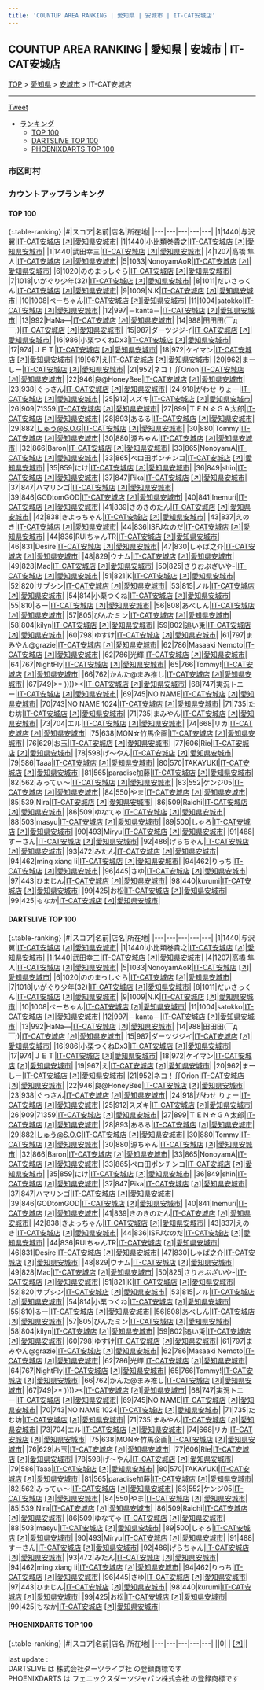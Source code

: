 ```yaml
---
title: 'COUNTUP AREA RANKING | 愛知県 | 安城市 | IT-CAT安城店'
---
```

## COUNTUP AREA RANKING | 愛知県 | 安城市 | IT-CAT安城店

[TOP](/darts/rank/) > [愛知県](/darts/rank/愛知県/) > [安城市](/darts/rank/愛知県/安城市/) > IT-CAT安城店

___

<a href="https://twitter.com/share?ref_src=twsrc%5Etfw" data-text="COUNTUP AREA RANKING | 愛知県安城市IT-CAT安城店" class="twitter-share-button" data-hashtags="DARTSLIVE,PHOENIXDARTS,darts,ダーツ" data-show-count="false">Tweet</a>

* [ランキング](#カウントアップランキング)
    * [TOP 100](#top-100)
    * [DARTSLIVE TOP 100](#dartslive-top-100)
    * [PHOENIXDARTS TOP 100](#phoenixdarts-top-100)

### 市区町村

<ul>

</ul>

### カウントアップランキング

#### TOP 100



{:.table-ranking}
|#|スコア|名前|店名|所在地|
|---|---|---|---|---|
|1|1440|<span class="rank-name-dl">与沢翼</span>|<a href="/darts/rank/shops/d93ba5de3cc225b328032249b44395af.html">IT-CAT安城店</a> <a href="https://search.dartslive.com/jp/shop/d93ba5de3cc225b328032249b44395af">[↗]</a>|<a href="/darts/rank/愛知県/安城市">愛知県安城市</a>|
|1|1440|<span class="rank-name-dl">小比類巻貴之</span>|<a href="/darts/rank/shops/d93ba5de3cc225b328032249b44395af.html">IT-CAT安城店</a> <a href="https://search.dartslive.com/jp/shop/d93ba5de3cc225b328032249b44395af">[↗]</a>|<a href="/darts/rank/愛知県/安城市">愛知県安城市</a>|
|1|1440|<span class="rank-name-dl">武田幸三</span>|<a href="/darts/rank/shops/d93ba5de3cc225b328032249b44395af.html">IT-CAT安城店</a> <a href="https://search.dartslive.com/jp/shop/d93ba5de3cc225b328032249b44395af">[↗]</a>|<a href="/darts/rank/愛知県/安城市">愛知県安城市</a>|
|4|1207|<span class="rank-name-dl">高橋 隼人</span>|<a href="/darts/rank/shops/d93ba5de3cc225b328032249b44395af.html">IT-CAT安城店</a> <a href="https://search.dartslive.com/jp/shop/d93ba5de3cc225b328032249b44395af">[↗]</a>|<a href="/darts/rank/愛知県/安城市">愛知県安城市</a>|
|5|1033|<span class="rank-name-dl">NonoyamAoR</span>|<a href="/darts/rank/shops/d93ba5de3cc225b328032249b44395af.html">IT-CAT安城店</a> <a href="https://search.dartslive.com/jp/shop/d93ba5de3cc225b328032249b44395af">[↗]</a>|<a href="/darts/rank/愛知県/安城市">愛知県安城市</a>|
|6|1020|<span class="rank-name-dl">ののまっしぐら</span>|<a href="/darts/rank/shops/d93ba5de3cc225b328032249b44395af.html">IT-CAT安城店</a> <a href="https://search.dartslive.com/jp/shop/d93ba5de3cc225b328032249b44395af">[↗]</a>|<a href="/darts/rank/愛知県/安城市">愛知県安城市</a>|
|7|1018|<span class="rank-name-dl">いがぐり少年(32)</span>|<a href="/darts/rank/shops/d93ba5de3cc225b328032249b44395af.html">IT-CAT安城店</a> <a href="https://search.dartslive.com/jp/shop/d93ba5de3cc225b328032249b44395af">[↗]</a>|<a href="/darts/rank/愛知県/安城市">愛知県安城市</a>|
|8|1011|<span class="rank-name-dl">だいさっくん</span>|<a href="/darts/rank/shops/d93ba5de3cc225b328032249b44395af.html">IT-CAT安城店</a> <a href="https://search.dartslive.com/jp/shop/d93ba5de3cc225b328032249b44395af">[↗]</a>|<a href="/darts/rank/愛知県/安城市">愛知県安城市</a>|
|9|1009|<span class="rank-name-dl">N.K</span>|<a href="/darts/rank/shops/d93ba5de3cc225b328032249b44395af.html">IT-CAT安城店</a> <a href="https://search.dartslive.com/jp/shop/d93ba5de3cc225b328032249b44395af">[↗]</a>|<a href="/darts/rank/愛知県/安城市">愛知県安城市</a>|
|10|1008|<span class="rank-name-dl">ぺーちゃん</span>|<a href="/darts/rank/shops/d93ba5de3cc225b328032249b44395af.html">IT-CAT安城店</a> <a href="https://search.dartslive.com/jp/shop/d93ba5de3cc225b328032249b44395af">[↗]</a>|<a href="/darts/rank/愛知県/安城市">愛知県安城市</a>|
|11|1004|<span class="rank-name-dl">satokko</span>|<a href="/darts/rank/shops/d93ba5de3cc225b328032249b44395af.html">IT-CAT安城店</a> <a href="https://search.dartslive.com/jp/shop/d93ba5de3cc225b328032249b44395af">[↗]</a>|<a href="/darts/rank/愛知県/安城市">愛知県安城市</a>|
|12|997|<span class="rank-name-dl">－kanta－</span>|<a href="/darts/rank/shops/d93ba5de3cc225b328032249b44395af.html">IT-CAT安城店</a> <a href="https://search.dartslive.com/jp/shop/d93ba5de3cc225b328032249b44395af">[↗]</a>|<a href="/darts/rank/愛知県/安城市">愛知県安城市</a>|
|13|992|<span class="rank-name-dl">HaNa―</span>|<a href="/darts/rank/shops/d93ba5de3cc225b328032249b44395af.html">IT-CAT安城店</a> <a href="https://search.dartslive.com/jp/shop/d93ba5de3cc225b328032249b44395af">[↗]</a>|<a href="/darts/rank/愛知県/安城市">愛知県安城市</a>|
|14|988|<span class="rank-name-dl">田田田(￣д￣;)</span>|<a href="/darts/rank/shops/d93ba5de3cc225b328032249b44395af.html">IT-CAT安城店</a> <a href="https://search.dartslive.com/jp/shop/d93ba5de3cc225b328032249b44395af">[↗]</a>|<a href="/darts/rank/愛知県/安城市">愛知県安城市</a>|
|15|987|<span class="rank-name-dl">ダーツジジイ</span>|<a href="/darts/rank/shops/d93ba5de3cc225b328032249b44395af.html">IT-CAT安城店</a> <a href="https://search.dartslive.com/jp/shop/d93ba5de3cc225b328032249b44395af">[↗]</a>|<a href="/darts/rank/愛知県/安城市">愛知県安城市</a>|
|16|986|<span class="rank-name-dl">小栗つくねDx3</span>|<a href="/darts/rank/shops/d93ba5de3cc225b328032249b44395af.html">IT-CAT安城店</a> <a href="https://search.dartslive.com/jp/shop/d93ba5de3cc225b328032249b44395af">[↗]</a>|<a href="/darts/rank/愛知県/安城市">愛知県安城市</a>|
|17|974|<span class="rank-name-dl">ＪＥＴ</span>|<a href="/darts/rank/shops/d93ba5de3cc225b328032249b44395af.html">IT-CAT安城店</a> <a href="https://search.dartslive.com/jp/shop/d93ba5de3cc225b328032249b44395af">[↗]</a>|<a href="/darts/rank/愛知県/安城市">愛知県安城市</a>|
|18|972|<span class="rank-name-dl">ケイマン</span>|<a href="/darts/rank/shops/d93ba5de3cc225b328032249b44395af.html">IT-CAT安城店</a> <a href="https://search.dartslive.com/jp/shop/d93ba5de3cc225b328032249b44395af">[↗]</a>|<a href="/darts/rank/愛知県/安城市">愛知県安城市</a>|
|19|967|<span class="rank-name-dl">え</span>|<a href="/darts/rank/shops/d93ba5de3cc225b328032249b44395af.html">IT-CAT安城店</a> <a href="https://search.dartslive.com/jp/shop/d93ba5de3cc225b328032249b44395af">[↗]</a>|<a href="/darts/rank/愛知県/安城市">愛知県安城市</a>|
|20|962|<span class="rank-name-dl">まーしー</span>|<a href="/darts/rank/shops/d93ba5de3cc225b328032249b44395af.html">IT-CAT安城店</a> <a href="https://search.dartslive.com/jp/shop/d93ba5de3cc225b328032249b44395af">[↗]</a>|<a href="/darts/rank/愛知県/安城市">愛知県安城市</a>|
|21|952|<span class="rank-name-dl">ネコ！∬Orion</span>|<a href="/darts/rank/shops/d93ba5de3cc225b328032249b44395af.html">IT-CAT安城店</a> <a href="https://search.dartslive.com/jp/shop/d93ba5de3cc225b328032249b44395af">[↗]</a>|<a href="/darts/rank/愛知県/安城市">愛知県安城市</a>|
|22|946|<span class="rank-name-dl">良@HoneyBee</span>|<a href="/darts/rank/shops/d93ba5de3cc225b328032249b44395af.html">IT-CAT安城店</a> <a href="https://search.dartslive.com/jp/shop/d93ba5de3cc225b328032249b44395af">[↗]</a>|<a href="/darts/rank/愛知県/安城市">愛知県安城市</a>|
|23|938|<span class="rank-name-dl">ぐっさん</span>|<a href="/darts/rank/shops/d93ba5de3cc225b328032249b44395af.html">IT-CAT安城店</a> <a href="https://search.dartslive.com/jp/shop/d93ba5de3cc225b328032249b44395af">[↗]</a>|<a href="/darts/rank/愛知県/安城市">愛知県安城市</a>|
|24|918|<span class="rank-name-dl">がわせ りょー</span>|<a href="/darts/rank/shops/d93ba5de3cc225b328032249b44395af.html">IT-CAT安城店</a> <a href="https://search.dartslive.com/jp/shop/d93ba5de3cc225b328032249b44395af">[↗]</a>|<a href="/darts/rank/愛知県/安城市">愛知県安城市</a>|
|25|912|<span class="rank-name-dl">スズキ</span>|<a href="/darts/rank/shops/d93ba5de3cc225b328032249b44395af.html">IT-CAT安城店</a> <a href="https://search.dartslive.com/jp/shop/d93ba5de3cc225b328032249b44395af">[↗]</a>|<a href="/darts/rank/愛知県/安城市">愛知県安城市</a>|
|26|909|<span class="rank-name-dl">71359</span>|<a href="/darts/rank/shops/d93ba5de3cc225b328032249b44395af.html">IT-CAT安城店</a> <a href="https://search.dartslive.com/jp/shop/d93ba5de3cc225b328032249b44395af">[↗]</a>|<a href="/darts/rank/愛知県/安城市">愛知県安城市</a>|
|27|899|<span class="rank-name-dl">ＴＥＮ☆ＧＡ太郎</span>|<a href="/darts/rank/shops/d93ba5de3cc225b328032249b44395af.html">IT-CAT安城店</a> <a href="https://search.dartslive.com/jp/shop/d93ba5de3cc225b328032249b44395af">[↗]</a>|<a href="/darts/rank/愛知県/安城市">愛知県安城市</a>|
|28|893|<span class="rank-name-dl">あるる</span>|<a href="/darts/rank/shops/d93ba5de3cc225b328032249b44395af.html">IT-CAT安城店</a> <a href="https://search.dartslive.com/jp/shop/d93ba5de3cc225b328032249b44395af">[↗]</a>|<a href="/darts/rank/愛知県/安城市">愛知県安城市</a>|
|29|882|<span class="rank-name-dl">しゅう@S.O.G</span>|<a href="/darts/rank/shops/d93ba5de3cc225b328032249b44395af.html">IT-CAT安城店</a> <a href="https://search.dartslive.com/jp/shop/d93ba5de3cc225b328032249b44395af">[↗]</a>|<a href="/darts/rank/愛知県/安城市">愛知県安城市</a>|
|30|880|<span class="rank-name-dl">Tommy</span>|<a href="/darts/rank/shops/d93ba5de3cc225b328032249b44395af.html">IT-CAT安城店</a> <a href="https://search.dartslive.com/jp/shop/d93ba5de3cc225b328032249b44395af">[↗]</a>|<a href="/darts/rank/愛知県/安城市">愛知県安城市</a>|
|30|880|<span class="rank-name-dl">源ちゃん</span>|<a href="/darts/rank/shops/d93ba5de3cc225b328032249b44395af.html">IT-CAT安城店</a> <a href="https://search.dartslive.com/jp/shop/d93ba5de3cc225b328032249b44395af">[↗]</a>|<a href="/darts/rank/愛知県/安城市">愛知県安城市</a>|
|32|866|<span class="rank-name-dl">Baron</span>|<a href="/darts/rank/shops/d93ba5de3cc225b328032249b44395af.html">IT-CAT安城店</a> <a href="https://search.dartslive.com/jp/shop/d93ba5de3cc225b328032249b44395af">[↗]</a>|<a href="/darts/rank/愛知県/安城市">愛知県安城市</a>|
|33|865|<span class="rank-name-dl">NonoyamA</span>|<a href="/darts/rank/shops/d93ba5de3cc225b328032249b44395af.html">IT-CAT安城店</a> <a href="https://search.dartslive.com/jp/shop/d93ba5de3cc225b328032249b44395af">[↗]</a>|<a href="/darts/rank/愛知県/安城市">愛知県安城市</a>|
|33|865|<span class="rank-name-dl">ペロ田ポンチンコ</span>|<a href="/darts/rank/shops/d93ba5de3cc225b328032249b44395af.html">IT-CAT安城店</a> <a href="https://search.dartslive.com/jp/shop/d93ba5de3cc225b328032249b44395af">[↗]</a>|<a href="/darts/rank/愛知県/安城市">愛知県安城市</a>|
|35|859|<span class="rank-name-dl">にけ</span>|<a href="/darts/rank/shops/d93ba5de3cc225b328032249b44395af.html">IT-CAT安城店</a> <a href="https://search.dartslive.com/jp/shop/d93ba5de3cc225b328032249b44395af">[↗]</a>|<a href="/darts/rank/愛知県/安城市">愛知県安城市</a>|
|36|849|<span class="rank-name-dl">shin</span>|<a href="/darts/rank/shops/d93ba5de3cc225b328032249b44395af.html">IT-CAT安城店</a> <a href="https://search.dartslive.com/jp/shop/d93ba5de3cc225b328032249b44395af">[↗]</a>|<a href="/darts/rank/愛知県/安城市">愛知県安城市</a>|
|37|847|<span class="rank-name-dl">Pika</span>|<a href="/darts/rank/shops/d93ba5de3cc225b328032249b44395af.html">IT-CAT安城店</a> <a href="https://search.dartslive.com/jp/shop/d93ba5de3cc225b328032249b44395af">[↗]</a>|<a href="/darts/rank/愛知県/安城市">愛知県安城市</a>|
|37|847|<span class="rank-name-dl">ハマリンゴ</span>|<a href="/darts/rank/shops/d93ba5de3cc225b328032249b44395af.html">IT-CAT安城店</a> <a href="https://search.dartslive.com/jp/shop/d93ba5de3cc225b328032249b44395af">[↗]</a>|<a href="/darts/rank/愛知県/安城市">愛知県安城市</a>|
|39|846|<span class="rank-name-dl">GODtomGOD</span>|<a href="/darts/rank/shops/d93ba5de3cc225b328032249b44395af.html">IT-CAT安城店</a> <a href="https://search.dartslive.com/jp/shop/d93ba5de3cc225b328032249b44395af">[↗]</a>|<a href="/darts/rank/愛知県/安城市">愛知県安城市</a>|
|40|841|<span class="rank-name-dl">Inemuri</span>|<a href="/darts/rank/shops/d93ba5de3cc225b328032249b44395af.html">IT-CAT安城店</a> <a href="https://search.dartslive.com/jp/shop/d93ba5de3cc225b328032249b44395af">[↗]</a>|<a href="/darts/rank/愛知県/安城市">愛知県安城市</a>|
|41|839|<span class="rank-name-dl">きのきのたん</span>|<a href="/darts/rank/shops/d93ba5de3cc225b328032249b44395af.html">IT-CAT安城店</a> <a href="https://search.dartslive.com/jp/shop/d93ba5de3cc225b328032249b44395af">[↗]</a>|<a href="/darts/rank/愛知県/安城市">愛知県安城市</a>|
|42|838|<span class="rank-name-dl">きよっちゃん</span>|<a href="/darts/rank/shops/d93ba5de3cc225b328032249b44395af.html">IT-CAT安城店</a> <a href="https://search.dartslive.com/jp/shop/d93ba5de3cc225b328032249b44395af">[↗]</a>|<a href="/darts/rank/愛知県/安城市">愛知県安城市</a>|
|43|837|<span class="rank-name-dl">えのき</span>|<a href="/darts/rank/shops/d93ba5de3cc225b328032249b44395af.html">IT-CAT安城店</a> <a href="https://search.dartslive.com/jp/shop/d93ba5de3cc225b328032249b44395af">[↗]</a>|<a href="/darts/rank/愛知県/安城市">愛知県安城市</a>|
|44|836|<span class="rank-name-dl">ISFJなのだ</span>|<a href="/darts/rank/shops/d93ba5de3cc225b328032249b44395af.html">IT-CAT安城店</a> <a href="https://search.dartslive.com/jp/shop/d93ba5de3cc225b328032249b44395af">[↗]</a>|<a href="/darts/rank/愛知県/安城市">愛知県安城市</a>|
|44|836|<span class="rank-name-dl">RUIちゃんTR</span>|<a href="/darts/rank/shops/d93ba5de3cc225b328032249b44395af.html">IT-CAT安城店</a> <a href="https://search.dartslive.com/jp/shop/d93ba5de3cc225b328032249b44395af">[↗]</a>|<a href="/darts/rank/愛知県/安城市">愛知県安城市</a>|
|46|831|<span class="rank-name-dl">Desire</span>|<a href="/darts/rank/shops/d93ba5de3cc225b328032249b44395af.html">IT-CAT安城店</a> <a href="https://search.dartslive.com/jp/shop/d93ba5de3cc225b328032249b44395af">[↗]</a>|<a href="/darts/rank/愛知県/安城市">愛知県安城市</a>|
|47|830|<span class="rank-name-dl">しゃば之介</span>|<a href="/darts/rank/shops/d93ba5de3cc225b328032249b44395af.html">IT-CAT安城店</a> <a href="https://search.dartslive.com/jp/shop/d93ba5de3cc225b328032249b44395af">[↗]</a>|<a href="/darts/rank/愛知県/安城市">愛知県安城市</a>|
|48|829|<span class="rank-name-dl">ウナム</span>|<a href="/darts/rank/shops/d93ba5de3cc225b328032249b44395af.html">IT-CAT安城店</a> <a href="https://search.dartslive.com/jp/shop/d93ba5de3cc225b328032249b44395af">[↗]</a>|<a href="/darts/rank/愛知県/安城市">愛知県安城市</a>|
|49|828|<span class="rank-name-dl">Mac</span>|<a href="/darts/rank/shops/d93ba5de3cc225b328032249b44395af.html">IT-CAT安城店</a> <a href="https://search.dartslive.com/jp/shop/d93ba5de3cc225b328032249b44395af">[↗]</a>|<a href="/darts/rank/愛知県/安城市">愛知県安城市</a>|
|50|825|<span class="rank-name-dl">さりおぶざいやｰ</span>|<a href="/darts/rank/shops/d93ba5de3cc225b328032249b44395af.html">IT-CAT安城店</a> <a href="https://search.dartslive.com/jp/shop/d93ba5de3cc225b328032249b44395af">[↗]</a>|<a href="/darts/rank/愛知県/安城市">愛知県安城市</a>|
|51|821|<span class="rank-name-dl">K</span>|<a href="/darts/rank/shops/d93ba5de3cc225b328032249b44395af.html">IT-CAT安城店</a> <a href="https://search.dartslive.com/jp/shop/d93ba5de3cc225b328032249b44395af">[↗]</a>|<a href="/darts/rank/愛知県/安城市">愛知県安城市</a>|
|52|820|<span class="rank-name-dl">サブシン</span>|<a href="/darts/rank/shops/d93ba5de3cc225b328032249b44395af.html">IT-CAT安城店</a> <a href="https://search.dartslive.com/jp/shop/d93ba5de3cc225b328032249b44395af">[↗]</a>|<a href="/darts/rank/愛知県/安城市">愛知県安城市</a>|
|53|815|<span class="rank-name-dl">ノル</span>|<a href="/darts/rank/shops/d93ba5de3cc225b328032249b44395af.html">IT-CAT安城店</a> <a href="https://search.dartslive.com/jp/shop/d93ba5de3cc225b328032249b44395af">[↗]</a>|<a href="/darts/rank/愛知県/安城市">愛知県安城市</a>|
|54|814|<span class="rank-name-dl">小栗つくね</span>|<a href="/darts/rank/shops/d93ba5de3cc225b328032249b44395af.html">IT-CAT安城店</a> <a href="https://search.dartslive.com/jp/shop/d93ba5de3cc225b328032249b44395af">[↗]</a>|<a href="/darts/rank/愛知県/安城市">愛知県安城市</a>|
|55|810|<span class="rank-name-dl">るー</span>|<a href="/darts/rank/shops/d93ba5de3cc225b328032249b44395af.html">IT-CAT安城店</a> <a href="https://search.dartslive.com/jp/shop/d93ba5de3cc225b328032249b44395af">[↗]</a>|<a href="/darts/rank/愛知県/安城市">愛知県安城市</a>|
|56|808|<span class="rank-name-dl">あべしん</span>|<a href="/darts/rank/shops/d93ba5de3cc225b328032249b44395af.html">IT-CAT安城店</a> <a href="https://search.dartslive.com/jp/shop/d93ba5de3cc225b328032249b44395af">[↗]</a>|<a href="/darts/rank/愛知県/安城市">愛知県安城市</a>|
|57|805|<span class="rank-name-dl">びんたミン</span>|<a href="/darts/rank/shops/d93ba5de3cc225b328032249b44395af.html">IT-CAT安城店</a> <a href="https://search.dartslive.com/jp/shop/d93ba5de3cc225b328032249b44395af">[↗]</a>|<a href="/darts/rank/愛知県/安城市">愛知県安城市</a>|
|58|804|<span class="rank-name-dl">kilyn</span>|<a href="/darts/rank/shops/d93ba5de3cc225b328032249b44395af.html">IT-CAT安城店</a> <a href="https://search.dartslive.com/jp/shop/d93ba5de3cc225b328032249b44395af">[↗]</a>|<a href="/darts/rank/愛知県/安城市">愛知県安城市</a>|
|59|802|<span class="rank-name-dl">追い兎</span>|<a href="/darts/rank/shops/d93ba5de3cc225b328032249b44395af.html">IT-CAT安城店</a> <a href="https://search.dartslive.com/jp/shop/d93ba5de3cc225b328032249b44395af">[↗]</a>|<a href="/darts/rank/愛知県/安城市">愛知県安城市</a>|
|60|798|<span class="rank-name-dl">ゆすけ</span>|<a href="/darts/rank/shops/d93ba5de3cc225b328032249b44395af.html">IT-CAT安城店</a> <a href="https://search.dartslive.com/jp/shop/d93ba5de3cc225b328032249b44395af">[↗]</a>|<a href="/darts/rank/愛知県/安城市">愛知県安城市</a>|
|61|797|<span class="rank-name-dl">まみやん@grazie</span>|<a href="/darts/rank/shops/d93ba5de3cc225b328032249b44395af.html">IT-CAT安城店</a> <a href="https://search.dartslive.com/jp/shop/d93ba5de3cc225b328032249b44395af">[↗]</a>|<a href="/darts/rank/愛知県/安城市">愛知県安城市</a>|
|62|786|<span class="rank-name-dl">Masaaki Nemoto</span>|<a href="/darts/rank/shops/d93ba5de3cc225b328032249b44395af.html">IT-CAT安城店</a> <a href="https://search.dartslive.com/jp/shop/d93ba5de3cc225b328032249b44395af">[↗]</a>|<a href="/darts/rank/愛知県/安城市">愛知県安城市</a>|
|62|786|<span class="rank-name-dl">光輝</span>|<a href="/darts/rank/shops/d93ba5de3cc225b328032249b44395af.html">IT-CAT安城店</a> <a href="https://search.dartslive.com/jp/shop/d93ba5de3cc225b328032249b44395af">[↗]</a>|<a href="/darts/rank/愛知県/安城市">愛知県安城市</a>|
|64|767|<span class="rank-name-dl">NightFly</span>|<a href="/darts/rank/shops/d93ba5de3cc225b328032249b44395af.html">IT-CAT安城店</a> <a href="https://search.dartslive.com/jp/shop/d93ba5de3cc225b328032249b44395af">[↗]</a>|<a href="/darts/rank/愛知県/安城市">愛知県安城市</a>|
|65|766|<span class="rank-name-dl">Tommy!</span>|<a href="/darts/rank/shops/d93ba5de3cc225b328032249b44395af.html">IT-CAT安城店</a> <a href="https://search.dartslive.com/jp/shop/d93ba5de3cc225b328032249b44395af">[↗]</a>|<a href="/darts/rank/愛知県/安城市">愛知県安城市</a>|
|66|762|<span class="rank-name-dl">かんた@まみ推し</span>|<a href="/darts/rank/shops/d93ba5de3cc225b328032249b44395af.html">IT-CAT安城店</a> <a href="https://search.dartslive.com/jp/shop/d93ba5de3cc225b328032249b44395af">[↗]</a>|<a href="/darts/rank/愛知県/安城市">愛知県安城市</a>|
|67|749|<span class="rank-name-dl">&gt;* ))))&gt;&lt;</span>|<a href="/darts/rank/shops/d93ba5de3cc225b328032249b44395af.html">IT-CAT安城店</a> <a href="https://search.dartslive.com/jp/shop/d93ba5de3cc225b328032249b44395af">[↗]</a>|<a href="/darts/rank/愛知県/安城市">愛知県安城市</a>|
|68|747|<span class="rank-name-dl">実況トニー</span>|<a href="/darts/rank/shops/d93ba5de3cc225b328032249b44395af.html">IT-CAT安城店</a> <a href="https://search.dartslive.com/jp/shop/d93ba5de3cc225b328032249b44395af">[↗]</a>|<a href="/darts/rank/愛知県/安城市">愛知県安城市</a>|
|69|745|<span class="rank-name-dl">NO NAME</span>|<a href="/darts/rank/shops/d93ba5de3cc225b328032249b44395af.html">IT-CAT安城店</a> <a href="https://search.dartslive.com/jp/shop/d93ba5de3cc225b328032249b44395af">[↗]</a>|<a href="/darts/rank/愛知県/安城市">愛知県安城市</a>|
|70|743|<span class="rank-name-dl">NO NAME 1024</span>|<a href="/darts/rank/shops/d93ba5de3cc225b328032249b44395af.html">IT-CAT安城店</a> <a href="https://search.dartslive.com/jp/shop/d93ba5de3cc225b328032249b44395af">[↗]</a>|<a href="/darts/rank/愛知県/安城市">愛知県安城市</a>|
|71|735|<span class="rank-name-dl">たむ坊</span>|<a href="/darts/rank/shops/d93ba5de3cc225b328032249b44395af.html">IT-CAT安城店</a> <a href="https://search.dartslive.com/jp/shop/d93ba5de3cc225b328032249b44395af">[↗]</a>|<a href="/darts/rank/愛知県/安城市">愛知県安城市</a>|
|71|735|<span class="rank-name-dl">まみやん</span>|<a href="/darts/rank/shops/d93ba5de3cc225b328032249b44395af.html">IT-CAT安城店</a> <a href="https://search.dartslive.com/jp/shop/d93ba5de3cc225b328032249b44395af">[↗]</a>|<a href="/darts/rank/愛知県/安城市">愛知県安城市</a>|
|73|704|<span class="rank-name-dl">エル</span>|<a href="/darts/rank/shops/d93ba5de3cc225b328032249b44395af.html">IT-CAT安城店</a> <a href="https://search.dartslive.com/jp/shop/d93ba5de3cc225b328032249b44395af">[↗]</a>|<a href="/darts/rank/愛知県/安城市">愛知県安城市</a>|
|74|668|<span class="rank-name-dl">リカ</span>|<a href="/darts/rank/shops/d93ba5de3cc225b328032249b44395af.html">IT-CAT安城店</a> <a href="https://search.dartslive.com/jp/shop/d93ba5de3cc225b328032249b44395af">[↗]</a>|<a href="/darts/rank/愛知県/安城市">愛知県安城市</a>|
|75|638|<span class="rank-name-dl">MON☆竹馬企画</span>|<a href="/darts/rank/shops/d93ba5de3cc225b328032249b44395af.html">IT-CAT安城店</a> <a href="https://search.dartslive.com/jp/shop/d93ba5de3cc225b328032249b44395af">[↗]</a>|<a href="/darts/rank/愛知県/安城市">愛知県安城市</a>|
|76|629|<span class="rank-name-dl">お玉</span>|<a href="/darts/rank/shops/d93ba5de3cc225b328032249b44395af.html">IT-CAT安城店</a> <a href="https://search.dartslive.com/jp/shop/d93ba5de3cc225b328032249b44395af">[↗]</a>|<a href="/darts/rank/愛知県/安城市">愛知県安城市</a>|
|77|606|<span class="rank-name-dl">Rie</span>|<a href="/darts/rank/shops/d93ba5de3cc225b328032249b44395af.html">IT-CAT安城店</a> <a href="https://search.dartslive.com/jp/shop/d93ba5de3cc225b328032249b44395af">[↗]</a>|<a href="/darts/rank/愛知県/安城市">愛知県安城市</a>|
|78|598|<span class="rank-name-dl">げ～やん</span>|<a href="/darts/rank/shops/d93ba5de3cc225b328032249b44395af.html">IT-CAT安城店</a> <a href="https://search.dartslive.com/jp/shop/d93ba5de3cc225b328032249b44395af">[↗]</a>|<a href="/darts/rank/愛知県/安城市">愛知県安城市</a>|
|79|586|<span class="rank-name-dl">Taaa</span>|<a href="/darts/rank/shops/d93ba5de3cc225b328032249b44395af.html">IT-CAT安城店</a> <a href="https://search.dartslive.com/jp/shop/d93ba5de3cc225b328032249b44395af">[↗]</a>|<a href="/darts/rank/愛知県/安城市">愛知県安城市</a>|
|80|570|<span class="rank-name-dl">TAKAYUKI</span>|<a href="/darts/rank/shops/d93ba5de3cc225b328032249b44395af.html">IT-CAT安城店</a> <a href="https://search.dartslive.com/jp/shop/d93ba5de3cc225b328032249b44395af">[↗]</a>|<a href="/darts/rank/愛知県/安城市">愛知県安城市</a>|
|81|565|<span class="rank-name-dl">paradise加藤</span>|<a href="/darts/rank/shops/d93ba5de3cc225b328032249b44395af.html">IT-CAT安城店</a> <a href="https://search.dartslive.com/jp/shop/d93ba5de3cc225b328032249b44395af">[↗]</a>|<a href="/darts/rank/愛知県/安城市">愛知県安城市</a>|
|82|562|<span class="rank-name-dl">みってぃ〜</span>|<a href="/darts/rank/shops/d93ba5de3cc225b328032249b44395af.html">IT-CAT安城店</a> <a href="https://search.dartslive.com/jp/shop/d93ba5de3cc225b328032249b44395af">[↗]</a>|<a href="/darts/rank/愛知県/安城市">愛知県安城市</a>|
|83|552|<span class="rank-name-dl">ケンジ05</span>|<a href="/darts/rank/shops/d93ba5de3cc225b328032249b44395af.html">IT-CAT安城店</a> <a href="https://search.dartslive.com/jp/shop/d93ba5de3cc225b328032249b44395af">[↗]</a>|<a href="/darts/rank/愛知県/安城市">愛知県安城市</a>|
|84|550|<span class="rank-name-dl">やま</span>|<a href="/darts/rank/shops/d93ba5de3cc225b328032249b44395af.html">IT-CAT安城店</a> <a href="https://search.dartslive.com/jp/shop/d93ba5de3cc225b328032249b44395af">[↗]</a>|<a href="/darts/rank/愛知県/安城市">愛知県安城市</a>|
|85|539|<span class="rank-name-dl">Nira</span>|<a href="/darts/rank/shops/d93ba5de3cc225b328032249b44395af.html">IT-CAT安城店</a> <a href="https://search.dartslive.com/jp/shop/d93ba5de3cc225b328032249b44395af">[↗]</a>|<a href="/darts/rank/愛知県/安城市">愛知県安城市</a>|
|86|509|<span class="rank-name-dl">Raichi</span>|<a href="/darts/rank/shops/d93ba5de3cc225b328032249b44395af.html">IT-CAT安城店</a> <a href="https://search.dartslive.com/jp/shop/d93ba5de3cc225b328032249b44395af">[↗]</a>|<a href="/darts/rank/愛知県/安城市">愛知県安城市</a>|
|86|509|<span class="rank-name-dl">ゆなてゃ</span>|<a href="/darts/rank/shops/d93ba5de3cc225b328032249b44395af.html">IT-CAT安城店</a> <a href="https://search.dartslive.com/jp/shop/d93ba5de3cc225b328032249b44395af">[↗]</a>|<a href="/darts/rank/愛知県/安城市">愛知県安城市</a>|
|88|503|<span class="rank-name-dl">masyu</span>|<a href="/darts/rank/shops/d93ba5de3cc225b328032249b44395af.html">IT-CAT安城店</a> <a href="https://search.dartslive.com/jp/shop/d93ba5de3cc225b328032249b44395af">[↗]</a>|<a href="/darts/rank/愛知県/安城市">愛知県安城市</a>|
|89|500|<span class="rank-name-dl">しゃろ</span>|<a href="/darts/rank/shops/d93ba5de3cc225b328032249b44395af.html">IT-CAT安城店</a> <a href="https://search.dartslive.com/jp/shop/d93ba5de3cc225b328032249b44395af">[↗]</a>|<a href="/darts/rank/愛知県/安城市">愛知県安城市</a>|
|90|493|<span class="rank-name-dl">Miryu</span>|<a href="/darts/rank/shops/d93ba5de3cc225b328032249b44395af.html">IT-CAT安城店</a> <a href="https://search.dartslive.com/jp/shop/d93ba5de3cc225b328032249b44395af">[↗]</a>|<a href="/darts/rank/愛知県/安城市">愛知県安城市</a>|
|91|488|<span class="rank-name-dl">すーさん</span>|<a href="/darts/rank/shops/d93ba5de3cc225b328032249b44395af.html">IT-CAT安城店</a> <a href="https://search.dartslive.com/jp/shop/d93ba5de3cc225b328032249b44395af">[↗]</a>|<a href="/darts/rank/愛知県/安城市">愛知県安城市</a>|
|92|486|<span class="rank-name-dl">げらちゃん</span>|<a href="/darts/rank/shops/d93ba5de3cc225b328032249b44395af.html">IT-CAT安城店</a> <a href="https://search.dartslive.com/jp/shop/d93ba5de3cc225b328032249b44395af">[↗]</a>|<a href="/darts/rank/愛知県/安城市">愛知県安城市</a>|
|93|472|<span class="rank-name-dl">みたん</span>|<a href="/darts/rank/shops/d93ba5de3cc225b328032249b44395af.html">IT-CAT安城店</a> <a href="https://search.dartslive.com/jp/shop/d93ba5de3cc225b328032249b44395af">[↗]</a>|<a href="/darts/rank/愛知県/安城市">愛知県安城市</a>|
|94|462|<span class="rank-name-dl">ming xiang li</span>|<a href="/darts/rank/shops/d93ba5de3cc225b328032249b44395af.html">IT-CAT安城店</a> <a href="https://search.dartslive.com/jp/shop/d93ba5de3cc225b328032249b44395af">[↗]</a>|<a href="/darts/rank/愛知県/安城市">愛知県安城市</a>|
|94|462|<span class="rank-name-dl">りっち</span>|<a href="/darts/rank/shops/d93ba5de3cc225b328032249b44395af.html">IT-CAT安城店</a> <a href="https://search.dartslive.com/jp/shop/d93ba5de3cc225b328032249b44395af">[↗]</a>|<a href="/darts/rank/愛知県/安城市">愛知県安城市</a>|
|96|445|<span class="rank-name-dl">さゆ</span>|<a href="/darts/rank/shops/d93ba5de3cc225b328032249b44395af.html">IT-CAT安城店</a> <a href="https://search.dartslive.com/jp/shop/d93ba5de3cc225b328032249b44395af">[↗]</a>|<a href="/darts/rank/愛知県/安城市">愛知県安城市</a>|
|97|443|<span class="rank-name-dl">ひまじん</span>|<a href="/darts/rank/shops/d93ba5de3cc225b328032249b44395af.html">IT-CAT安城店</a> <a href="https://search.dartslive.com/jp/shop/d93ba5de3cc225b328032249b44395af">[↗]</a>|<a href="/darts/rank/愛知県/安城市">愛知県安城市</a>|
|98|440|<span class="rank-name-dl">kurumi</span>|<a href="/darts/rank/shops/d93ba5de3cc225b328032249b44395af.html">IT-CAT安城店</a> <a href="https://search.dartslive.com/jp/shop/d93ba5de3cc225b328032249b44395af">[↗]</a>|<a href="/darts/rank/愛知県/安城市">愛知県安城市</a>|
|99|425|<span class="rank-name-dl">お松</span>|<a href="/darts/rank/shops/d93ba5de3cc225b328032249b44395af.html">IT-CAT安城店</a> <a href="https://search.dartslive.com/jp/shop/d93ba5de3cc225b328032249b44395af">[↗]</a>|<a href="/darts/rank/愛知県/安城市">愛知県安城市</a>|
|99|425|<span class="rank-name-dl">もなか</span>|<a href="/darts/rank/shops/d93ba5de3cc225b328032249b44395af.html">IT-CAT安城店</a> <a href="https://search.dartslive.com/jp/shop/d93ba5de3cc225b328032249b44395af">[↗]</a>|<a href="/darts/rank/愛知県/安城市">愛知県安城市</a>|


#### DARTSLIVE TOP 100



{:.table-ranking}
|#|スコア|名前|店名|所在地|
|---|---|---|---|---|
|1|1440|<span class="rank-name-dl">与沢翼</span>|<a href="/darts/rank/shops/d93ba5de3cc225b328032249b44395af.html">IT-CAT安城店</a> <a href="https://search.dartslive.com/jp/shop/d93ba5de3cc225b328032249b44395af">[↗]</a>|<a href="/darts/rank/愛知県/安城市">愛知県安城市</a>|
|1|1440|<span class="rank-name-dl">小比類巻貴之</span>|<a href="/darts/rank/shops/d93ba5de3cc225b328032249b44395af.html">IT-CAT安城店</a> <a href="https://search.dartslive.com/jp/shop/d93ba5de3cc225b328032249b44395af">[↗]</a>|<a href="/darts/rank/愛知県/安城市">愛知県安城市</a>|
|1|1440|<span class="rank-name-dl">武田幸三</span>|<a href="/darts/rank/shops/d93ba5de3cc225b328032249b44395af.html">IT-CAT安城店</a> <a href="https://search.dartslive.com/jp/shop/d93ba5de3cc225b328032249b44395af">[↗]</a>|<a href="/darts/rank/愛知県/安城市">愛知県安城市</a>|
|4|1207|<span class="rank-name-dl">高橋 隼人</span>|<a href="/darts/rank/shops/d93ba5de3cc225b328032249b44395af.html">IT-CAT安城店</a> <a href="https://search.dartslive.com/jp/shop/d93ba5de3cc225b328032249b44395af">[↗]</a>|<a href="/darts/rank/愛知県/安城市">愛知県安城市</a>|
|5|1033|<span class="rank-name-dl">NonoyamAoR</span>|<a href="/darts/rank/shops/d93ba5de3cc225b328032249b44395af.html">IT-CAT安城店</a> <a href="https://search.dartslive.com/jp/shop/d93ba5de3cc225b328032249b44395af">[↗]</a>|<a href="/darts/rank/愛知県/安城市">愛知県安城市</a>|
|6|1020|<span class="rank-name-dl">ののまっしぐら</span>|<a href="/darts/rank/shops/d93ba5de3cc225b328032249b44395af.html">IT-CAT安城店</a> <a href="https://search.dartslive.com/jp/shop/d93ba5de3cc225b328032249b44395af">[↗]</a>|<a href="/darts/rank/愛知県/安城市">愛知県安城市</a>|
|7|1018|<span class="rank-name-dl">いがぐり少年(32)</span>|<a href="/darts/rank/shops/d93ba5de3cc225b328032249b44395af.html">IT-CAT安城店</a> <a href="https://search.dartslive.com/jp/shop/d93ba5de3cc225b328032249b44395af">[↗]</a>|<a href="/darts/rank/愛知県/安城市">愛知県安城市</a>|
|8|1011|<span class="rank-name-dl">だいさっくん</span>|<a href="/darts/rank/shops/d93ba5de3cc225b328032249b44395af.html">IT-CAT安城店</a> <a href="https://search.dartslive.com/jp/shop/d93ba5de3cc225b328032249b44395af">[↗]</a>|<a href="/darts/rank/愛知県/安城市">愛知県安城市</a>|
|9|1009|<span class="rank-name-dl">N.K</span>|<a href="/darts/rank/shops/d93ba5de3cc225b328032249b44395af.html">IT-CAT安城店</a> <a href="https://search.dartslive.com/jp/shop/d93ba5de3cc225b328032249b44395af">[↗]</a>|<a href="/darts/rank/愛知県/安城市">愛知県安城市</a>|
|10|1008|<span class="rank-name-dl">ぺーちゃん</span>|<a href="/darts/rank/shops/d93ba5de3cc225b328032249b44395af.html">IT-CAT安城店</a> <a href="https://search.dartslive.com/jp/shop/d93ba5de3cc225b328032249b44395af">[↗]</a>|<a href="/darts/rank/愛知県/安城市">愛知県安城市</a>|
|11|1004|<span class="rank-name-dl">satokko</span>|<a href="/darts/rank/shops/d93ba5de3cc225b328032249b44395af.html">IT-CAT安城店</a> <a href="https://search.dartslive.com/jp/shop/d93ba5de3cc225b328032249b44395af">[↗]</a>|<a href="/darts/rank/愛知県/安城市">愛知県安城市</a>|
|12|997|<span class="rank-name-dl">－kanta－</span>|<a href="/darts/rank/shops/d93ba5de3cc225b328032249b44395af.html">IT-CAT安城店</a> <a href="https://search.dartslive.com/jp/shop/d93ba5de3cc225b328032249b44395af">[↗]</a>|<a href="/darts/rank/愛知県/安城市">愛知県安城市</a>|
|13|992|<span class="rank-name-dl">HaNa―</span>|<a href="/darts/rank/shops/d93ba5de3cc225b328032249b44395af.html">IT-CAT安城店</a> <a href="https://search.dartslive.com/jp/shop/d93ba5de3cc225b328032249b44395af">[↗]</a>|<a href="/darts/rank/愛知県/安城市">愛知県安城市</a>|
|14|988|<span class="rank-name-dl">田田田(￣д￣;)</span>|<a href="/darts/rank/shops/d93ba5de3cc225b328032249b44395af.html">IT-CAT安城店</a> <a href="https://search.dartslive.com/jp/shop/d93ba5de3cc225b328032249b44395af">[↗]</a>|<a href="/darts/rank/愛知県/安城市">愛知県安城市</a>|
|15|987|<span class="rank-name-dl">ダーツジジイ</span>|<a href="/darts/rank/shops/d93ba5de3cc225b328032249b44395af.html">IT-CAT安城店</a> <a href="https://search.dartslive.com/jp/shop/d93ba5de3cc225b328032249b44395af">[↗]</a>|<a href="/darts/rank/愛知県/安城市">愛知県安城市</a>|
|16|986|<span class="rank-name-dl">小栗つくねDx3</span>|<a href="/darts/rank/shops/d93ba5de3cc225b328032249b44395af.html">IT-CAT安城店</a> <a href="https://search.dartslive.com/jp/shop/d93ba5de3cc225b328032249b44395af">[↗]</a>|<a href="/darts/rank/愛知県/安城市">愛知県安城市</a>|
|17|974|<span class="rank-name-dl">ＪＥＴ</span>|<a href="/darts/rank/shops/d93ba5de3cc225b328032249b44395af.html">IT-CAT安城店</a> <a href="https://search.dartslive.com/jp/shop/d93ba5de3cc225b328032249b44395af">[↗]</a>|<a href="/darts/rank/愛知県/安城市">愛知県安城市</a>|
|18|972|<span class="rank-name-dl">ケイマン</span>|<a href="/darts/rank/shops/d93ba5de3cc225b328032249b44395af.html">IT-CAT安城店</a> <a href="https://search.dartslive.com/jp/shop/d93ba5de3cc225b328032249b44395af">[↗]</a>|<a href="/darts/rank/愛知県/安城市">愛知県安城市</a>|
|19|967|<span class="rank-name-dl">え</span>|<a href="/darts/rank/shops/d93ba5de3cc225b328032249b44395af.html">IT-CAT安城店</a> <a href="https://search.dartslive.com/jp/shop/d93ba5de3cc225b328032249b44395af">[↗]</a>|<a href="/darts/rank/愛知県/安城市">愛知県安城市</a>|
|20|962|<span class="rank-name-dl">まーしー</span>|<a href="/darts/rank/shops/d93ba5de3cc225b328032249b44395af.html">IT-CAT安城店</a> <a href="https://search.dartslive.com/jp/shop/d93ba5de3cc225b328032249b44395af">[↗]</a>|<a href="/darts/rank/愛知県/安城市">愛知県安城市</a>|
|21|952|<span class="rank-name-dl">ネコ！∬Orion</span>|<a href="/darts/rank/shops/d93ba5de3cc225b328032249b44395af.html">IT-CAT安城店</a> <a href="https://search.dartslive.com/jp/shop/d93ba5de3cc225b328032249b44395af">[↗]</a>|<a href="/darts/rank/愛知県/安城市">愛知県安城市</a>|
|22|946|<span class="rank-name-dl">良@HoneyBee</span>|<a href="/darts/rank/shops/d93ba5de3cc225b328032249b44395af.html">IT-CAT安城店</a> <a href="https://search.dartslive.com/jp/shop/d93ba5de3cc225b328032249b44395af">[↗]</a>|<a href="/darts/rank/愛知県/安城市">愛知県安城市</a>|
|23|938|<span class="rank-name-dl">ぐっさん</span>|<a href="/darts/rank/shops/d93ba5de3cc225b328032249b44395af.html">IT-CAT安城店</a> <a href="https://search.dartslive.com/jp/shop/d93ba5de3cc225b328032249b44395af">[↗]</a>|<a href="/darts/rank/愛知県/安城市">愛知県安城市</a>|
|24|918|<span class="rank-name-dl">がわせ りょー</span>|<a href="/darts/rank/shops/d93ba5de3cc225b328032249b44395af.html">IT-CAT安城店</a> <a href="https://search.dartslive.com/jp/shop/d93ba5de3cc225b328032249b44395af">[↗]</a>|<a href="/darts/rank/愛知県/安城市">愛知県安城市</a>|
|25|912|<span class="rank-name-dl">スズキ</span>|<a href="/darts/rank/shops/d93ba5de3cc225b328032249b44395af.html">IT-CAT安城店</a> <a href="https://search.dartslive.com/jp/shop/d93ba5de3cc225b328032249b44395af">[↗]</a>|<a href="/darts/rank/愛知県/安城市">愛知県安城市</a>|
|26|909|<span class="rank-name-dl">71359</span>|<a href="/darts/rank/shops/d93ba5de3cc225b328032249b44395af.html">IT-CAT安城店</a> <a href="https://search.dartslive.com/jp/shop/d93ba5de3cc225b328032249b44395af">[↗]</a>|<a href="/darts/rank/愛知県/安城市">愛知県安城市</a>|
|27|899|<span class="rank-name-dl">ＴＥＮ☆ＧＡ太郎</span>|<a href="/darts/rank/shops/d93ba5de3cc225b328032249b44395af.html">IT-CAT安城店</a> <a href="https://search.dartslive.com/jp/shop/d93ba5de3cc225b328032249b44395af">[↗]</a>|<a href="/darts/rank/愛知県/安城市">愛知県安城市</a>|
|28|893|<span class="rank-name-dl">あるる</span>|<a href="/darts/rank/shops/d93ba5de3cc225b328032249b44395af.html">IT-CAT安城店</a> <a href="https://search.dartslive.com/jp/shop/d93ba5de3cc225b328032249b44395af">[↗]</a>|<a href="/darts/rank/愛知県/安城市">愛知県安城市</a>|
|29|882|<span class="rank-name-dl">しゅう@S.O.G</span>|<a href="/darts/rank/shops/d93ba5de3cc225b328032249b44395af.html">IT-CAT安城店</a> <a href="https://search.dartslive.com/jp/shop/d93ba5de3cc225b328032249b44395af">[↗]</a>|<a href="/darts/rank/愛知県/安城市">愛知県安城市</a>|
|30|880|<span class="rank-name-dl">Tommy</span>|<a href="/darts/rank/shops/d93ba5de3cc225b328032249b44395af.html">IT-CAT安城店</a> <a href="https://search.dartslive.com/jp/shop/d93ba5de3cc225b328032249b44395af">[↗]</a>|<a href="/darts/rank/愛知県/安城市">愛知県安城市</a>|
|30|880|<span class="rank-name-dl">源ちゃん</span>|<a href="/darts/rank/shops/d93ba5de3cc225b328032249b44395af.html">IT-CAT安城店</a> <a href="https://search.dartslive.com/jp/shop/d93ba5de3cc225b328032249b44395af">[↗]</a>|<a href="/darts/rank/愛知県/安城市">愛知県安城市</a>|
|32|866|<span class="rank-name-dl">Baron</span>|<a href="/darts/rank/shops/d93ba5de3cc225b328032249b44395af.html">IT-CAT安城店</a> <a href="https://search.dartslive.com/jp/shop/d93ba5de3cc225b328032249b44395af">[↗]</a>|<a href="/darts/rank/愛知県/安城市">愛知県安城市</a>|
|33|865|<span class="rank-name-dl">NonoyamA</span>|<a href="/darts/rank/shops/d93ba5de3cc225b328032249b44395af.html">IT-CAT安城店</a> <a href="https://search.dartslive.com/jp/shop/d93ba5de3cc225b328032249b44395af">[↗]</a>|<a href="/darts/rank/愛知県/安城市">愛知県安城市</a>|
|33|865|<span class="rank-name-dl">ペロ田ポンチンコ</span>|<a href="/darts/rank/shops/d93ba5de3cc225b328032249b44395af.html">IT-CAT安城店</a> <a href="https://search.dartslive.com/jp/shop/d93ba5de3cc225b328032249b44395af">[↗]</a>|<a href="/darts/rank/愛知県/安城市">愛知県安城市</a>|
|35|859|<span class="rank-name-dl">にけ</span>|<a href="/darts/rank/shops/d93ba5de3cc225b328032249b44395af.html">IT-CAT安城店</a> <a href="https://search.dartslive.com/jp/shop/d93ba5de3cc225b328032249b44395af">[↗]</a>|<a href="/darts/rank/愛知県/安城市">愛知県安城市</a>|
|36|849|<span class="rank-name-dl">shin</span>|<a href="/darts/rank/shops/d93ba5de3cc225b328032249b44395af.html">IT-CAT安城店</a> <a href="https://search.dartslive.com/jp/shop/d93ba5de3cc225b328032249b44395af">[↗]</a>|<a href="/darts/rank/愛知県/安城市">愛知県安城市</a>|
|37|847|<span class="rank-name-dl">Pika</span>|<a href="/darts/rank/shops/d93ba5de3cc225b328032249b44395af.html">IT-CAT安城店</a> <a href="https://search.dartslive.com/jp/shop/d93ba5de3cc225b328032249b44395af">[↗]</a>|<a href="/darts/rank/愛知県/安城市">愛知県安城市</a>|
|37|847|<span class="rank-name-dl">ハマリンゴ</span>|<a href="/darts/rank/shops/d93ba5de3cc225b328032249b44395af.html">IT-CAT安城店</a> <a href="https://search.dartslive.com/jp/shop/d93ba5de3cc225b328032249b44395af">[↗]</a>|<a href="/darts/rank/愛知県/安城市">愛知県安城市</a>|
|39|846|<span class="rank-name-dl">GODtomGOD</span>|<a href="/darts/rank/shops/d93ba5de3cc225b328032249b44395af.html">IT-CAT安城店</a> <a href="https://search.dartslive.com/jp/shop/d93ba5de3cc225b328032249b44395af">[↗]</a>|<a href="/darts/rank/愛知県/安城市">愛知県安城市</a>|
|40|841|<span class="rank-name-dl">Inemuri</span>|<a href="/darts/rank/shops/d93ba5de3cc225b328032249b44395af.html">IT-CAT安城店</a> <a href="https://search.dartslive.com/jp/shop/d93ba5de3cc225b328032249b44395af">[↗]</a>|<a href="/darts/rank/愛知県/安城市">愛知県安城市</a>|
|41|839|<span class="rank-name-dl">きのきのたん</span>|<a href="/darts/rank/shops/d93ba5de3cc225b328032249b44395af.html">IT-CAT安城店</a> <a href="https://search.dartslive.com/jp/shop/d93ba5de3cc225b328032249b44395af">[↗]</a>|<a href="/darts/rank/愛知県/安城市">愛知県安城市</a>|
|42|838|<span class="rank-name-dl">きよっちゃん</span>|<a href="/darts/rank/shops/d93ba5de3cc225b328032249b44395af.html">IT-CAT安城店</a> <a href="https://search.dartslive.com/jp/shop/d93ba5de3cc225b328032249b44395af">[↗]</a>|<a href="/darts/rank/愛知県/安城市">愛知県安城市</a>|
|43|837|<span class="rank-name-dl">えのき</span>|<a href="/darts/rank/shops/d93ba5de3cc225b328032249b44395af.html">IT-CAT安城店</a> <a href="https://search.dartslive.com/jp/shop/d93ba5de3cc225b328032249b44395af">[↗]</a>|<a href="/darts/rank/愛知県/安城市">愛知県安城市</a>|
|44|836|<span class="rank-name-dl">ISFJなのだ</span>|<a href="/darts/rank/shops/d93ba5de3cc225b328032249b44395af.html">IT-CAT安城店</a> <a href="https://search.dartslive.com/jp/shop/d93ba5de3cc225b328032249b44395af">[↗]</a>|<a href="/darts/rank/愛知県/安城市">愛知県安城市</a>|
|44|836|<span class="rank-name-dl">RUIちゃんTR</span>|<a href="/darts/rank/shops/d93ba5de3cc225b328032249b44395af.html">IT-CAT安城店</a> <a href="https://search.dartslive.com/jp/shop/d93ba5de3cc225b328032249b44395af">[↗]</a>|<a href="/darts/rank/愛知県/安城市">愛知県安城市</a>|
|46|831|<span class="rank-name-dl">Desire</span>|<a href="/darts/rank/shops/d93ba5de3cc225b328032249b44395af.html">IT-CAT安城店</a> <a href="https://search.dartslive.com/jp/shop/d93ba5de3cc225b328032249b44395af">[↗]</a>|<a href="/darts/rank/愛知県/安城市">愛知県安城市</a>|
|47|830|<span class="rank-name-dl">しゃば之介</span>|<a href="/darts/rank/shops/d93ba5de3cc225b328032249b44395af.html">IT-CAT安城店</a> <a href="https://search.dartslive.com/jp/shop/d93ba5de3cc225b328032249b44395af">[↗]</a>|<a href="/darts/rank/愛知県/安城市">愛知県安城市</a>|
|48|829|<span class="rank-name-dl">ウナム</span>|<a href="/darts/rank/shops/d93ba5de3cc225b328032249b44395af.html">IT-CAT安城店</a> <a href="https://search.dartslive.com/jp/shop/d93ba5de3cc225b328032249b44395af">[↗]</a>|<a href="/darts/rank/愛知県/安城市">愛知県安城市</a>|
|49|828|<span class="rank-name-dl">Mac</span>|<a href="/darts/rank/shops/d93ba5de3cc225b328032249b44395af.html">IT-CAT安城店</a> <a href="https://search.dartslive.com/jp/shop/d93ba5de3cc225b328032249b44395af">[↗]</a>|<a href="/darts/rank/愛知県/安城市">愛知県安城市</a>|
|50|825|<span class="rank-name-dl">さりおぶざいやｰ</span>|<a href="/darts/rank/shops/d93ba5de3cc225b328032249b44395af.html">IT-CAT安城店</a> <a href="https://search.dartslive.com/jp/shop/d93ba5de3cc225b328032249b44395af">[↗]</a>|<a href="/darts/rank/愛知県/安城市">愛知県安城市</a>|
|51|821|<span class="rank-name-dl">K</span>|<a href="/darts/rank/shops/d93ba5de3cc225b328032249b44395af.html">IT-CAT安城店</a> <a href="https://search.dartslive.com/jp/shop/d93ba5de3cc225b328032249b44395af">[↗]</a>|<a href="/darts/rank/愛知県/安城市">愛知県安城市</a>|
|52|820|<span class="rank-name-dl">サブシン</span>|<a href="/darts/rank/shops/d93ba5de3cc225b328032249b44395af.html">IT-CAT安城店</a> <a href="https://search.dartslive.com/jp/shop/d93ba5de3cc225b328032249b44395af">[↗]</a>|<a href="/darts/rank/愛知県/安城市">愛知県安城市</a>|
|53|815|<span class="rank-name-dl">ノル</span>|<a href="/darts/rank/shops/d93ba5de3cc225b328032249b44395af.html">IT-CAT安城店</a> <a href="https://search.dartslive.com/jp/shop/d93ba5de3cc225b328032249b44395af">[↗]</a>|<a href="/darts/rank/愛知県/安城市">愛知県安城市</a>|
|54|814|<span class="rank-name-dl">小栗つくね</span>|<a href="/darts/rank/shops/d93ba5de3cc225b328032249b44395af.html">IT-CAT安城店</a> <a href="https://search.dartslive.com/jp/shop/d93ba5de3cc225b328032249b44395af">[↗]</a>|<a href="/darts/rank/愛知県/安城市">愛知県安城市</a>|
|55|810|<span class="rank-name-dl">るー</span>|<a href="/darts/rank/shops/d93ba5de3cc225b328032249b44395af.html">IT-CAT安城店</a> <a href="https://search.dartslive.com/jp/shop/d93ba5de3cc225b328032249b44395af">[↗]</a>|<a href="/darts/rank/愛知県/安城市">愛知県安城市</a>|
|56|808|<span class="rank-name-dl">あべしん</span>|<a href="/darts/rank/shops/d93ba5de3cc225b328032249b44395af.html">IT-CAT安城店</a> <a href="https://search.dartslive.com/jp/shop/d93ba5de3cc225b328032249b44395af">[↗]</a>|<a href="/darts/rank/愛知県/安城市">愛知県安城市</a>|
|57|805|<span class="rank-name-dl">びんたミン</span>|<a href="/darts/rank/shops/d93ba5de3cc225b328032249b44395af.html">IT-CAT安城店</a> <a href="https://search.dartslive.com/jp/shop/d93ba5de3cc225b328032249b44395af">[↗]</a>|<a href="/darts/rank/愛知県/安城市">愛知県安城市</a>|
|58|804|<span class="rank-name-dl">kilyn</span>|<a href="/darts/rank/shops/d93ba5de3cc225b328032249b44395af.html">IT-CAT安城店</a> <a href="https://search.dartslive.com/jp/shop/d93ba5de3cc225b328032249b44395af">[↗]</a>|<a href="/darts/rank/愛知県/安城市">愛知県安城市</a>|
|59|802|<span class="rank-name-dl">追い兎</span>|<a href="/darts/rank/shops/d93ba5de3cc225b328032249b44395af.html">IT-CAT安城店</a> <a href="https://search.dartslive.com/jp/shop/d93ba5de3cc225b328032249b44395af">[↗]</a>|<a href="/darts/rank/愛知県/安城市">愛知県安城市</a>|
|60|798|<span class="rank-name-dl">ゆすけ</span>|<a href="/darts/rank/shops/d93ba5de3cc225b328032249b44395af.html">IT-CAT安城店</a> <a href="https://search.dartslive.com/jp/shop/d93ba5de3cc225b328032249b44395af">[↗]</a>|<a href="/darts/rank/愛知県/安城市">愛知県安城市</a>|
|61|797|<span class="rank-name-dl">まみやん@grazie</span>|<a href="/darts/rank/shops/d93ba5de3cc225b328032249b44395af.html">IT-CAT安城店</a> <a href="https://search.dartslive.com/jp/shop/d93ba5de3cc225b328032249b44395af">[↗]</a>|<a href="/darts/rank/愛知県/安城市">愛知県安城市</a>|
|62|786|<span class="rank-name-dl">Masaaki Nemoto</span>|<a href="/darts/rank/shops/d93ba5de3cc225b328032249b44395af.html">IT-CAT安城店</a> <a href="https://search.dartslive.com/jp/shop/d93ba5de3cc225b328032249b44395af">[↗]</a>|<a href="/darts/rank/愛知県/安城市">愛知県安城市</a>|
|62|786|<span class="rank-name-dl">光輝</span>|<a href="/darts/rank/shops/d93ba5de3cc225b328032249b44395af.html">IT-CAT安城店</a> <a href="https://search.dartslive.com/jp/shop/d93ba5de3cc225b328032249b44395af">[↗]</a>|<a href="/darts/rank/愛知県/安城市">愛知県安城市</a>|
|64|767|<span class="rank-name-dl">NightFly</span>|<a href="/darts/rank/shops/d93ba5de3cc225b328032249b44395af.html">IT-CAT安城店</a> <a href="https://search.dartslive.com/jp/shop/d93ba5de3cc225b328032249b44395af">[↗]</a>|<a href="/darts/rank/愛知県/安城市">愛知県安城市</a>|
|65|766|<span class="rank-name-dl">Tommy!</span>|<a href="/darts/rank/shops/d93ba5de3cc225b328032249b44395af.html">IT-CAT安城店</a> <a href="https://search.dartslive.com/jp/shop/d93ba5de3cc225b328032249b44395af">[↗]</a>|<a href="/darts/rank/愛知県/安城市">愛知県安城市</a>|
|66|762|<span class="rank-name-dl">かんた@まみ推し</span>|<a href="/darts/rank/shops/d93ba5de3cc225b328032249b44395af.html">IT-CAT安城店</a> <a href="https://search.dartslive.com/jp/shop/d93ba5de3cc225b328032249b44395af">[↗]</a>|<a href="/darts/rank/愛知県/安城市">愛知県安城市</a>|
|67|749|<span class="rank-name-dl">&gt;* ))))&gt;&lt;</span>|<a href="/darts/rank/shops/d93ba5de3cc225b328032249b44395af.html">IT-CAT安城店</a> <a href="https://search.dartslive.com/jp/shop/d93ba5de3cc225b328032249b44395af">[↗]</a>|<a href="/darts/rank/愛知県/安城市">愛知県安城市</a>|
|68|747|<span class="rank-name-dl">実況トニー</span>|<a href="/darts/rank/shops/d93ba5de3cc225b328032249b44395af.html">IT-CAT安城店</a> <a href="https://search.dartslive.com/jp/shop/d93ba5de3cc225b328032249b44395af">[↗]</a>|<a href="/darts/rank/愛知県/安城市">愛知県安城市</a>|
|69|745|<span class="rank-name-dl">NO NAME</span>|<a href="/darts/rank/shops/d93ba5de3cc225b328032249b44395af.html">IT-CAT安城店</a> <a href="https://search.dartslive.com/jp/shop/d93ba5de3cc225b328032249b44395af">[↗]</a>|<a href="/darts/rank/愛知県/安城市">愛知県安城市</a>|
|70|743|<span class="rank-name-dl">NO NAME 1024</span>|<a href="/darts/rank/shops/d93ba5de3cc225b328032249b44395af.html">IT-CAT安城店</a> <a href="https://search.dartslive.com/jp/shop/d93ba5de3cc225b328032249b44395af">[↗]</a>|<a href="/darts/rank/愛知県/安城市">愛知県安城市</a>|
|71|735|<span class="rank-name-dl">たむ坊</span>|<a href="/darts/rank/shops/d93ba5de3cc225b328032249b44395af.html">IT-CAT安城店</a> <a href="https://search.dartslive.com/jp/shop/d93ba5de3cc225b328032249b44395af">[↗]</a>|<a href="/darts/rank/愛知県/安城市">愛知県安城市</a>|
|71|735|<span class="rank-name-dl">まみやん</span>|<a href="/darts/rank/shops/d93ba5de3cc225b328032249b44395af.html">IT-CAT安城店</a> <a href="https://search.dartslive.com/jp/shop/d93ba5de3cc225b328032249b44395af">[↗]</a>|<a href="/darts/rank/愛知県/安城市">愛知県安城市</a>|
|73|704|<span class="rank-name-dl">エル</span>|<a href="/darts/rank/shops/d93ba5de3cc225b328032249b44395af.html">IT-CAT安城店</a> <a href="https://search.dartslive.com/jp/shop/d93ba5de3cc225b328032249b44395af">[↗]</a>|<a href="/darts/rank/愛知県/安城市">愛知県安城市</a>|
|74|668|<span class="rank-name-dl">リカ</span>|<a href="/darts/rank/shops/d93ba5de3cc225b328032249b44395af.html">IT-CAT安城店</a> <a href="https://search.dartslive.com/jp/shop/d93ba5de3cc225b328032249b44395af">[↗]</a>|<a href="/darts/rank/愛知県/安城市">愛知県安城市</a>|
|75|638|<span class="rank-name-dl">MON☆竹馬企画</span>|<a href="/darts/rank/shops/d93ba5de3cc225b328032249b44395af.html">IT-CAT安城店</a> <a href="https://search.dartslive.com/jp/shop/d93ba5de3cc225b328032249b44395af">[↗]</a>|<a href="/darts/rank/愛知県/安城市">愛知県安城市</a>|
|76|629|<span class="rank-name-dl">お玉</span>|<a href="/darts/rank/shops/d93ba5de3cc225b328032249b44395af.html">IT-CAT安城店</a> <a href="https://search.dartslive.com/jp/shop/d93ba5de3cc225b328032249b44395af">[↗]</a>|<a href="/darts/rank/愛知県/安城市">愛知県安城市</a>|
|77|606|<span class="rank-name-dl">Rie</span>|<a href="/darts/rank/shops/d93ba5de3cc225b328032249b44395af.html">IT-CAT安城店</a> <a href="https://search.dartslive.com/jp/shop/d93ba5de3cc225b328032249b44395af">[↗]</a>|<a href="/darts/rank/愛知県/安城市">愛知県安城市</a>|
|78|598|<span class="rank-name-dl">げ～やん</span>|<a href="/darts/rank/shops/d93ba5de3cc225b328032249b44395af.html">IT-CAT安城店</a> <a href="https://search.dartslive.com/jp/shop/d93ba5de3cc225b328032249b44395af">[↗]</a>|<a href="/darts/rank/愛知県/安城市">愛知県安城市</a>|
|79|586|<span class="rank-name-dl">Taaa</span>|<a href="/darts/rank/shops/d93ba5de3cc225b328032249b44395af.html">IT-CAT安城店</a> <a href="https://search.dartslive.com/jp/shop/d93ba5de3cc225b328032249b44395af">[↗]</a>|<a href="/darts/rank/愛知県/安城市">愛知県安城市</a>|
|80|570|<span class="rank-name-dl">TAKAYUKI</span>|<a href="/darts/rank/shops/d93ba5de3cc225b328032249b44395af.html">IT-CAT安城店</a> <a href="https://search.dartslive.com/jp/shop/d93ba5de3cc225b328032249b44395af">[↗]</a>|<a href="/darts/rank/愛知県/安城市">愛知県安城市</a>|
|81|565|<span class="rank-name-dl">paradise加藤</span>|<a href="/darts/rank/shops/d93ba5de3cc225b328032249b44395af.html">IT-CAT安城店</a> <a href="https://search.dartslive.com/jp/shop/d93ba5de3cc225b328032249b44395af">[↗]</a>|<a href="/darts/rank/愛知県/安城市">愛知県安城市</a>|
|82|562|<span class="rank-name-dl">みってぃ〜</span>|<a href="/darts/rank/shops/d93ba5de3cc225b328032249b44395af.html">IT-CAT安城店</a> <a href="https://search.dartslive.com/jp/shop/d93ba5de3cc225b328032249b44395af">[↗]</a>|<a href="/darts/rank/愛知県/安城市">愛知県安城市</a>|
|83|552|<span class="rank-name-dl">ケンジ05</span>|<a href="/darts/rank/shops/d93ba5de3cc225b328032249b44395af.html">IT-CAT安城店</a> <a href="https://search.dartslive.com/jp/shop/d93ba5de3cc225b328032249b44395af">[↗]</a>|<a href="/darts/rank/愛知県/安城市">愛知県安城市</a>|
|84|550|<span class="rank-name-dl">やま</span>|<a href="/darts/rank/shops/d93ba5de3cc225b328032249b44395af.html">IT-CAT安城店</a> <a href="https://search.dartslive.com/jp/shop/d93ba5de3cc225b328032249b44395af">[↗]</a>|<a href="/darts/rank/愛知県/安城市">愛知県安城市</a>|
|85|539|<span class="rank-name-dl">Nira</span>|<a href="/darts/rank/shops/d93ba5de3cc225b328032249b44395af.html">IT-CAT安城店</a> <a href="https://search.dartslive.com/jp/shop/d93ba5de3cc225b328032249b44395af">[↗]</a>|<a href="/darts/rank/愛知県/安城市">愛知県安城市</a>|
|86|509|<span class="rank-name-dl">Raichi</span>|<a href="/darts/rank/shops/d93ba5de3cc225b328032249b44395af.html">IT-CAT安城店</a> <a href="https://search.dartslive.com/jp/shop/d93ba5de3cc225b328032249b44395af">[↗]</a>|<a href="/darts/rank/愛知県/安城市">愛知県安城市</a>|
|86|509|<span class="rank-name-dl">ゆなてゃ</span>|<a href="/darts/rank/shops/d93ba5de3cc225b328032249b44395af.html">IT-CAT安城店</a> <a href="https://search.dartslive.com/jp/shop/d93ba5de3cc225b328032249b44395af">[↗]</a>|<a href="/darts/rank/愛知県/安城市">愛知県安城市</a>|
|88|503|<span class="rank-name-dl">masyu</span>|<a href="/darts/rank/shops/d93ba5de3cc225b328032249b44395af.html">IT-CAT安城店</a> <a href="https://search.dartslive.com/jp/shop/d93ba5de3cc225b328032249b44395af">[↗]</a>|<a href="/darts/rank/愛知県/安城市">愛知県安城市</a>|
|89|500|<span class="rank-name-dl">しゃろ</span>|<a href="/darts/rank/shops/d93ba5de3cc225b328032249b44395af.html">IT-CAT安城店</a> <a href="https://search.dartslive.com/jp/shop/d93ba5de3cc225b328032249b44395af">[↗]</a>|<a href="/darts/rank/愛知県/安城市">愛知県安城市</a>|
|90|493|<span class="rank-name-dl">Miryu</span>|<a href="/darts/rank/shops/d93ba5de3cc225b328032249b44395af.html">IT-CAT安城店</a> <a href="https://search.dartslive.com/jp/shop/d93ba5de3cc225b328032249b44395af">[↗]</a>|<a href="/darts/rank/愛知県/安城市">愛知県安城市</a>|
|91|488|<span class="rank-name-dl">すーさん</span>|<a href="/darts/rank/shops/d93ba5de3cc225b328032249b44395af.html">IT-CAT安城店</a> <a href="https://search.dartslive.com/jp/shop/d93ba5de3cc225b328032249b44395af">[↗]</a>|<a href="/darts/rank/愛知県/安城市">愛知県安城市</a>|
|92|486|<span class="rank-name-dl">げらちゃん</span>|<a href="/darts/rank/shops/d93ba5de3cc225b328032249b44395af.html">IT-CAT安城店</a> <a href="https://search.dartslive.com/jp/shop/d93ba5de3cc225b328032249b44395af">[↗]</a>|<a href="/darts/rank/愛知県/安城市">愛知県安城市</a>|
|93|472|<span class="rank-name-dl">みたん</span>|<a href="/darts/rank/shops/d93ba5de3cc225b328032249b44395af.html">IT-CAT安城店</a> <a href="https://search.dartslive.com/jp/shop/d93ba5de3cc225b328032249b44395af">[↗]</a>|<a href="/darts/rank/愛知県/安城市">愛知県安城市</a>|
|94|462|<span class="rank-name-dl">ming xiang li</span>|<a href="/darts/rank/shops/d93ba5de3cc225b328032249b44395af.html">IT-CAT安城店</a> <a href="https://search.dartslive.com/jp/shop/d93ba5de3cc225b328032249b44395af">[↗]</a>|<a href="/darts/rank/愛知県/安城市">愛知県安城市</a>|
|94|462|<span class="rank-name-dl">りっち</span>|<a href="/darts/rank/shops/d93ba5de3cc225b328032249b44395af.html">IT-CAT安城店</a> <a href="https://search.dartslive.com/jp/shop/d93ba5de3cc225b328032249b44395af">[↗]</a>|<a href="/darts/rank/愛知県/安城市">愛知県安城市</a>|
|96|445|<span class="rank-name-dl">さゆ</span>|<a href="/darts/rank/shops/d93ba5de3cc225b328032249b44395af.html">IT-CAT安城店</a> <a href="https://search.dartslive.com/jp/shop/d93ba5de3cc225b328032249b44395af">[↗]</a>|<a href="/darts/rank/愛知県/安城市">愛知県安城市</a>|
|97|443|<span class="rank-name-dl">ひまじん</span>|<a href="/darts/rank/shops/d93ba5de3cc225b328032249b44395af.html">IT-CAT安城店</a> <a href="https://search.dartslive.com/jp/shop/d93ba5de3cc225b328032249b44395af">[↗]</a>|<a href="/darts/rank/愛知県/安城市">愛知県安城市</a>|
|98|440|<span class="rank-name-dl">kurumi</span>|<a href="/darts/rank/shops/d93ba5de3cc225b328032249b44395af.html">IT-CAT安城店</a> <a href="https://search.dartslive.com/jp/shop/d93ba5de3cc225b328032249b44395af">[↗]</a>|<a href="/darts/rank/愛知県/安城市">愛知県安城市</a>|
|99|425|<span class="rank-name-dl">お松</span>|<a href="/darts/rank/shops/d93ba5de3cc225b328032249b44395af.html">IT-CAT安城店</a> <a href="https://search.dartslive.com/jp/shop/d93ba5de3cc225b328032249b44395af">[↗]</a>|<a href="/darts/rank/愛知県/安城市">愛知県安城市</a>|
|99|425|<span class="rank-name-dl">もなか</span>|<a href="/darts/rank/shops/d93ba5de3cc225b328032249b44395af.html">IT-CAT安城店</a> <a href="https://search.dartslive.com/jp/shop/d93ba5de3cc225b328032249b44395af">[↗]</a>|<a href="/darts/rank/愛知県/安城市">愛知県安城市</a>|


#### PHOENIXDARTS TOP 100



{:.table-ranking}
|#|スコア|名前|店名|所在地|
|---|---|---|---|---|
||0|<span class="rank-name-dl"> </span>|<a href="/darts/rank/shops/.html"></a> <a href="">[↗]</a>|<a href="/darts/rank//"></a>|


<div class="footer border-top border-gray-light mt-5 pt-3 text-right text-gray">
    last update : <span style="font-weight: italic" id="foot_last_modified"></span><br />
    DARTSLIVE は 株式会社ダーツライブ社 の登録商標です<br />
    PHOENIXDARTS は フェニックスダーツジャパン株式会社 の登録商標です<br />
</div>

<script src="https://cdnjs.cloudflare.com/ajax/libs/jquery.tablesorter/2.31.3/js/jquery.tablesorter.min.js" integrity="sha512-qzgd5cYSZcosqpzpn7zF2ZId8f/8CHmFKZ8j7mU4OUXTNRd5g+ZHBPsgKEwoqxCtdQvExE5LprwwPAgoicguNg==" crossorigin="anonymous" referrerpolicy="no-referrer"></script>
<link rel="stylesheet" href="https://cdnjs.cloudflare.com/ajax/libs/jquery.tablesorter/2.31.3/css/theme.default.min.css" integrity="sha512-wghhOJkjQX0Lh3NSWvNKeZ0ZpNn+SPVXX1Qyc9OCaogADktxrBiBdKGDoqVUOyhStvMBmJQ8ZdMHiR3wuEq8+w==" crossorigin="anonymous" referrerpolicy="no-referrer" />
<script>
$(function() {
    $(".table-ranking").tablesorter({sortList:[[0, 0]]});
    $("#foot_last_modified").text(formatDate(new Date(document.lastModified), 'yyyy-MM-dd HH:mm:ss'));
});
</script>

<script async src="https://platform.twitter.com/widgets.js" charset="utf-8"></script>